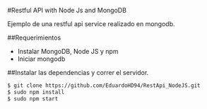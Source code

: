 #Restful API with Node Js and MongoDB


Ejemplo de una restful api service realizado en mongodb.

##Requerimientos

 - Instalar MongoDB, Node JS y npm
 - Iniciar mongodb 

##Instalar las dependencias y correr el servidor.
 
 ```sh
 $ git clone https://github.com/EduardoHD94/RestApi_NodeJS.git
 $ sudo npm install
 $ sudo npm start
 ```